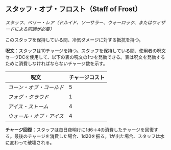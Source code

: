 ## スタッフ・オブ・フロスト（Staff of Frost）
*スタッフ、ベリー・レア（ドルイド、ソーサラー、ウォーロック、またはウィザードによる同調が必要）*

このスタッフを保持している間、冷気ダメージに対する抵抗を持つ。

**呪文**：スタッフは10チャージを持つ。スタッフを保持している間、使用者の呪文セーヴDCを使用して、以下の表の呪文の1つを発動できる。表は呪文を発動するために消費しなければならないチャージ数を示す。

| 呪文 | チャージコスト |
|------|---------------|
| *コーン・オブ・コールド* | 5 |
| *フォグ・クラウド* | 1 |
| *アイス・ストーム* | 4 |
| *ウォール・オブ・アイス* | 4 |

**チャージ回復**：スタッフは毎日夜明けに1d6＋4の消費したチャージを回復する。最後のチャージを消費した場合、1d20を振る。1が出た場合、スタッフは水に変わって破壊される。